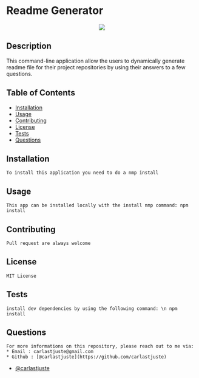# Readme Generator 
  <p align="center"><img src='https://img.shields.io/badge/license-MIT-blue.svg'</p>

  ## Description
  This command-line application allow the users to dynamically generate readme file for their project repositories by using their answers to a few questions.

  ## Table of Contents

  * [Installation](#installation)
  * [Usage](#usage)
  * [Contributing](#Contributing)
  * [License](#license)
  * [Tests](#license)
  * [Questions](#questions)

  ## Installation
    To install this application you need to do a nmp install
  
  ## Usage
    This app can be installed locally with the install nmp command: npm install

  ## Contributing
    Pull request are always welcome

  ## License
    MIT License

  ## Tests
    install dev dependencies by using the following command: \n npm install

  ## Questions
    For more informations on this repository, please reach out to me via:
    * Email : carlastjuste@gmail.com
    * Github : [@carlastjuste](https://github.com/carlastjuste)
* [@carlastjuste](http://github.com/carlastjuste)


